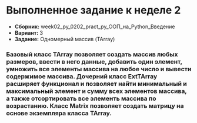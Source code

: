 # Выполненное задание к неделе 2
- **Сборник:** week02_py_0202_pract_py_ООП_на_Python_Введение
- **Вариант:** 3
- **Задание:** Одномерный массив (TArray)
### Базовый класс TArray позволяет создать массив любых размеров, ввести в него данные, добавить один элемент, умножить все элементы массива на любое число и вывести содержимое массива. Дочерний класс ExtTArray расширяет функционал и позволяет найти минимальный и максимальный элемент и сумму всех элементов массива, а также отсортировать все элементь массива по возрастанию. Класс Matrix позволяет создать матрицу на основе экземпляра класса TArray.
